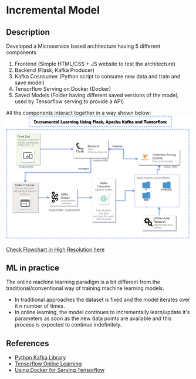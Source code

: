 # Incremental Model 
## Description
Developed a Microservice based architecture having 5 different components
1. Frontend (Simple HTML/CSS + JS website to test the architecture)
2. Backend (Flask, Kafka Producer)
3. Kafka Cosnsumer (Python script to consume new data and train and save model) 
4. Tensorflow Serving on Docker (Docker)
5. Saved Models (Folder having different saved versions of the model, used by Tensorflow serving to provide a API)
 
All the components interact together in a way shown below:
![Flowchart](./readme_flowchart.png)

[Check Flowchart in High Resolution here](https://viewer.diagrams.net/?tags=%7B%7D&highlight=0000ff&edit=_blank&layers=1&nav=1&title=Kafka_Mircoservice.drawio#R7V3pk9o4Fv9rqJpsFS7fho99MVdnt3c7mWTmS0qAAKdtyyMb6J6%2FfiVZPiWD3W1zpKErBOvwod97T%2B%2BSPDBu%2FOefMQhXH9EcegNdnT8PjNuBrmu2Y5D%2FaMlLUjI2zKRgid05b5QXPLr%2FQF6o8tK1O4dRqWGMkBe7YblwhoIAzuJSGcAYbcvNFsgrXzUESygUPM6AJ5Z%2Bcefxipdq9jiv%2BAW6yxW%2F9Eh3koopmD0tMVoH%2FHoBCmBS44P0NPwZoxWYo22hyLgbGDcYoTj55T%2FfQI8OazpiSb9JTW12yxgGcZMOk983n7%2Fcf%2Fn7%2Bz%2FOy%2FAv4wt%2B%2BGoPTcdOzrMB3poPBr%2Fd%2BCUdHfZ8kJ5GGxjXYBohbx3DKzzjQLLS7Ig82PUq9j1eEcUYPcEb5CHMzmaY%2BsicGKRmicHcJTef1rGxIx3ScVLJwRxEq%2BzKCxTE6SV1flw48fiO%2FtF78dxlQMo8uCAjc72BOHYJ1le8OEYhvUwIZm6wpOdS88NPtO52aNKzu55XvTX2LCmF0FsQQeC40IvC50IRB%2BVniHwY4xfShNeOOH1w1tHS421OiOO0bFWgQSstBJz4l9mpcyogPzghtCGKjGRzGoBzwjD8EOF4hZYoAN5dXnqdUwkdz7zNPWJjSgH8DuP4hSMI1jEqUwoZQvzylfdnB3%2FSA8VKD2%2Bfi5W3L%2FyonsJa4BWhNZ7BXYOiccaIAV7CeGdLLjXomO2kAAw9ELubshDqHs70zks8bnsxZ6ES0Pbfa5RWDCMG1RVpoBnhc15Jfi35%2F%2BwsU5yWPMYYAp90%2BDfc0vkAxGBAqanabusSSHTVA1PoRUza0y8M3ID%2Bv4JiD59POoi0sIFPWTiYRmHhLsjgJI%2BT3lx%2FYozLg1YSTH2FBJuRk0PcjQwj57%2Bb3F3fjbsRW5pWllumbSi6JYguzVQVVROll2aNFas3gjf2T2qC1JizjzhoC%2FYpwprTQypatJL8a0pejPofUOTGLpKifV9p4LvzOZO1e%2BljiuIY%2BTlN3LOpMKPBIs2xj4Q2tys3ho%2BkOy3ZEr0vP9s1P3uVSbogK0vNyIhTlmWKM2JOPUWisvujKHM%2FRZU4nWuqYMpq1fI4VSjMsehfnZAhZBfSc%2FjPS6p8K8tZqCsgDD2Cd0IX12TE41oI9rBIY2RUReRuS6KXpGg1ntz4FR%2BQy%2BYifrlhhQq0CrZosYjINFxFNrvvRmD%2F%2FX39R%2BhMv%2F2lLr1o9fnjN%2F3r96GI7AGUH1FVqVdrpNrFa7Uaq6lWkzDX8ZQYq2clhp9llg143tBQ2adY1OBqluxqE5xc5o5YjIKOU6PJPBJ1h1xLV1lnSHsmCpN4hhhGcapBqWCGqQyfxWssUah%2B%2BfTxnlzo5vFxoBNM1N8ef2BFqjtTkJx9ok1GnalRRlmN0lVxssvalBQopzfzT2vgE7ioT6epPtkVchqJk7YjoaYeick5Lc3JR1PXg9%2FmcOPOqMvxVcqT3RaXpsqTYacNu1afbMXpQ4OqcSA1MMCo2zRsTvKZ85cTxqDoRZUNuVE1UJ2RKFlHpsyO0HS9R%2BN0fBbS9dWuip0CbQ%2B57OenbJoUsZTx07g%2FH6nWAEYugFyfxR9qJ6ZsumFT2nUWU5ABLVdhQBQmcZGF%2B0xhvmaXvEpL1bSE%2FF7FMY2qXNHn1yfhNFLiresvlRm5A3KM0YLKR9Y6IgXOSLMNwxiNLcfRxpZFn3vyBP75%2FBtCE%2BV7uOwVZ8NUTEeA2tYU1RbBLhT3gPc%2BJ%2BohrAk1aZ3UJV1oZYCwD7xy9ZYPDK036dV4pUfMUIiHmc4r6U%2BwiYcukRcB768Wrs0qYwyCaEF6pf1p1Is32CI8L59erd76Aviu95JUZt5cMjAGVbZX0NtASuJCTfkeuOC5Ys%2B0iLPKPCQ35KNPm%2BDl9CfdHLELUmtHN8f5b0v9IFpqv4PFE3Vepy7tGtsoN6tqQTxLoCpjp1lGNl6V3x%2FOENwUN%2FL4wQW5U0aOd5%2B7UegBfnNu4LmF4Vh4CMTFYdrj4tkvbHWZ6%2BaKDDjzq6SSYaDTq%2F%2BFiK4FQ4j3iAhSnFDbTl%2BPoEPQQa0xJ%2FvVtJ7zSdWy1OyjlZRq%2Bfw8cpSR5Wimzr8lc7XZn2Imc9U34fa3kv8hREYdd%2FUpTw7LelKvacpxDxjN17P2rNYRT7V3x%2BiWounj%2FDMqm6Q1MVN1nBnrJedAbzxjNjBm%2BrbXHXuklH0WWR5KYWwywVH2hZr92evpqHceeEjT6P6AOCJ2IE2D%2BOkRbCB177O6D0dwyJ93gha9mwdARWnAbokoEQNZbK3pdGk25%2Fjj0miD8HQN%2F7Z88NZsbWpVrhaZWjZelqo4auFj9jd4Mste9OTURKL2hbYqDjvTHFuscevoReYkqvEAVf1waB3TqfomS5lVB6JLfAOJbavoc4WmzLJuTSkkI7lWrCFD2iCTYG%2FYio7ojSagy%2FWBApR7I0RZLAlDIucLwYqQ%2BuHZc1jXA%2BuWnmsdoygXxHuphBf1AASvLfOjUcNoBdRk8Ue9N2XEkEX6T1SYjS1FLw6eOHZHlm1NQrkX2VZHgact28TI6hTSfNsfSro1h6K5PJMh1aM8G52sPNOsBtqZJTFFDyjBmoRLLxKsjuZOWoKZomkdMg8PG9QfS441ByTN4NBa62myzJ7%2B5JrZQLfo22mU5Yan4ss0pR413ZLlefTpUWtgkb%2BzLA%2BzedbUcaGT%2BQO6zDSuDUMIkbs8MFb53XHk7oyjnceMK37iC9Y%2BFtem7Qr21aQJXHA%2FHO4XpjxhcLpgyqCw8vTCjKeN94UZTxicLpgRsMVKEdjQPsmqJMKfBIgLa544%2BhfWPGFwumBNttsCSzbgWyscIE1NMCN7sB2lQS7NsrKUmqJxqUmNy%2F5WQ5myhTFdZEh1lndeoUM1o7zCrwoDnyfvdSJ73sjArZLfblAQrf29yW%2BXVPSjo3vJNj9hcLqYO6up4D%2FW1OlkU%2BVLWiDzqafrKw%2BT1m29PkW15bi0X2lqCQMm1TYsUxwwuz9Vo0HY%2BZ1FIKxXpXMeGLYG6%2BWjJxjPVjyUKY0kV0aR%2FE3oTdSl9FbQtuwb9coZ1ERBSwH2ruLhxTX%2BEopId9%2BhlxTWurJgLsR3G5jEdLWBGEoH28hUIrCEPniC%2BFti8vRCObx2XEms0HTJFgCGLMu%2Ft1SKlGjfsLNRmfJ%2BuD0e06jt%2Ft2Q0vDjqezxaJsnhG0O55%2FFuuNimyLWYKcr7cSwbZAC1XeihVlJtMjEVGk3Dak3RVN7myztBqnC70zHyYil%2BV4akompBspxf3OTTO05KcfY2fiqj7FG9BB%2BMLovCsy3zWvn%2Fjqam%2BKCeDPfWA2czcNNF0DPJxZVw%2FZN9ud8Ze7dxAPRU1FGJMUPGIYYzWAU0TEhKl88UxoImMMsN3%2FzBJ%2F686yKLaqLSf4H9ubZTZxTp797lu9ipPhw7q59vn%2BWDwjxTUaU5yfav%2F5r3X1%2B0kdfZ4Z7c4s%2BPj7hufZtq4RBm12z2mt0miQ1XBfhTR1b3cObBlCPup%2FAuGKxjEWqzzihOCz9vVfDbuDDfmfmSkYp7VbY66pSXAuhGgeFcV8Qv1XUb8cWbxdV5fiqipDzDYMIYdKMZpk%2BQrxJFIefbhGxTvCHFlrCRcF9P1TTjRL7C2K7u0d8kxgWxIj2qKsnse1YCymfzt7VhamapmT7ibFvcdsxje5GVvzI9h2zlMLGZOS7r0nCaqACnYGGuw4Jac%2BVrfvkUj0XKAgTcTehxyE9Jr%2BJ4uuz7Ysm8WrtT6niS%2F%2FRr0RYToiwvEdLpEQb2ldjbDkU61rqxe2JStMVvfQxyiTmKFqZxgQSM0eKKgkH92coOSLVHC2uMyRKl24MyoG7kT3YHd5hRw8QE%2FphWuIhYz5pfOD8Yj6OuH70KghQDM55aXTrILpZeZ2BIXk54mEXPTtixOkBE0F41kvWW%2BNiV6OB9tFxkTmUElVnpb1WC9Mr%2B8CqCzArd%2FgEVsgHoqb2azDD0CcDzBTfewhwkNgJn7mjkfsjqZYp7CubLJopGhr7NLziI74TEtTT9yhk%2BqHE6SXbuMrqjwYbxOkvWzX2%2BS5dYjgJZoNEMtmyHW06CG1LXydnvVmBe4vOlh0k6prTfaJVk%2FfQNdC%2FnDeqW7xr5TU4jlrecdeobhuR6JC8V470FcbgpdCMS77W15k0bJ%2B%2BpykntOQOcrLr4MWGYoqFhwgvr6hXwbiim3yfx%2BxRkVWjG%2FqX0aMkciBQZL2FaIyrudyGI0qQcU%2B6jRQ2UbMpwaZeYNMto6wMGJLstINiJmoCRczG6lhnTkbmMi1U6NroTHYn7RFMQy0bF7Yqe3uaNjoknprozZszh39iKIxUW5zm3xtuY71irEsE52FB0wXQBJAKUejGIec2gzKqvIXOlmywKCXlLsKX8lE5j5ejdxeE3kPUO0hn98Zkh0Wt%2Fq0ml5jzjx49%2FM9iwTukO439D0aQ8MvqEm6%2BEExv4eZf%2FRAjtnNPaRufUwk7dynXUzui%2BgoaGvJSi0FB3bYlgWdp8mT3kWb5I73iRaSFsZR79LqIRIshZnkUelCNOc%2Fmgam4RPdaUNbEPLMy2dFtQstprHm6jghLRNGQqBLufBiv4HAGQjcmrB7R5nRB3ORusSBPMXv5hrm8JJxKaGDEI81vUoZfQ19V8mJJDYXXQzV7SXQXHmz53dsC5RzSV0nMPCIZiysHFZrZ94rwch2w%2FXg3i3HonSp302WlB4g6y%2B%2FTOSr%2BTNiWCEBVTGPf8tFaAthhPRyQIHa%2FBHw%2FRSRLko9GEaNjS4QSOewhhSLq1gmi3jwdpW4eaRcOaRvFsIxyQpSp7Y5iZCawvH3bKAY5xIhqoHlzundDYvMYd%2F8H)


## ML in practice
The online machine learning paradigm is a bit different from the traditional/conventional way of training machine learning models.
- In traditional approaches the dataset is fixed and the model iterates over it n number of times. 
- In online learning, the model continues to incrementally learn/update it's parameters as soon as the new data points are available and this process is expected to continue indefinitely. 

## References

- [Python Kafka Library](https://kafka-python.readthedocs.io/en/master/usage.html)
- [Tensorflow Online Learning](https://www.tensorflow.org/io/tutorials/kafka#online_learning)
- [Using Docker for Serving Tensorflow](https://www.youtube.com/watch?v=P-5sMcpTE0g)
